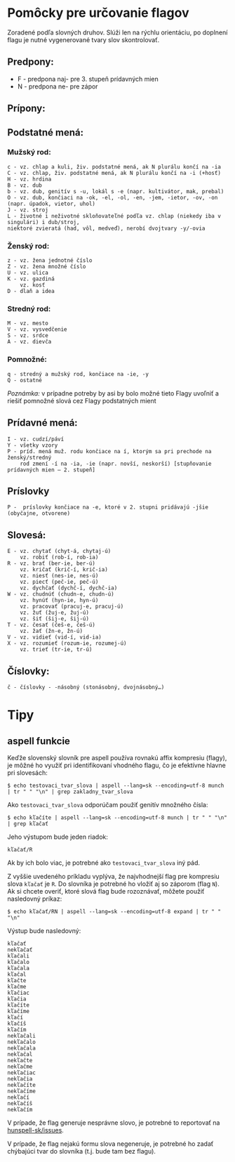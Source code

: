# Pomôcky pre určovanie flagov

Zoradené podľa slovných druhov. Slúži len na rýchlu orientáciu, po doplnení flagu je nutné vygenerované tvary slov skontrolovať.

## Predpony:
  * F - predpona naj- pre 3. stupeň prídavných mien
  * N - predpona ne- pre zápor

## Prípony:

## Podstatné mená:

### Mužský rod:
    c - vz. chlap a kuli, živ. podstatné mená, ak N plurálu končí na -ia
    C - vz. chlap, živ. podstatné mená, ak N plurálu končí na -i (+hosť)
    H - vz. hrdina
    B - vz. dub
    b - vz. dub, genitív s -u, lokál s -e (napr. kultivátor, mak, prebal)
    O - vz. dub, končiaci na -ok, -el, -ol, -en, -jem, -ietor, -ov, -on (napr. úpadok, vietor, uhol)
    J - vz. stroj
    L - životné i neživotné skloňovateľné podľa vz. chlap (niekedy iba v singulári) i dub/stroj,
    niektoré zvieratá (had, vôl, medveď), nerobí dvojtvary -y/-ovia

### Ženský rod:
    z - vz. žena jednotné číslo
    Z - vz. žena množné číslo
    U - vz. ulica
    K - vz. gazdiná
        vz. kosť
    D - dlaň a idea

### Stredný rod:
    M - vz. mesto
    V - vz. vysvedčenie
    S - vz. srdce
    A - vz. dievča 

### Pomnožné:
    q - stredný a mužský rod, končiace na -ie, -y
    Q - ostatné

*Poznámka:* v prípadne potreby by asi by bolo možné tieto Flagy uvoľniť a riešiť pomnožné slová cez Flagy podstatných mient

## Prídavné mená:
    I - vz. cudzí/páví
    Y - všetky vzory
    P - príd. mená muž. rodu končiace na í, ktorým sa pri prechode na ženský/stredný 
        rod zmení -í na -ia, -ie (napr. novší, neskorší) [stupňovanie prídavných mien – 2. stupeň]


## Príslovky
    P -  príslovky končiace na -e, ktoré v 2. stupni pridávajú -jšie (obyčajne, otvorene)

## Slovesá:
    E - vz. chytať (chyt-á, chytaj-ú)
        vz. robiť (rob-í, rob-ia)
    R - vz. brať (ber-ie, ber-ú)
        vz. kričať (krič-í, krič-ia)
        vz. niesť (nes-ie, nes-ú)
        vz. piecť (peč-ie, peč-ú)
        vz. dychčať (dychč-í, dychč-ia)
    W - vz. chudnúť (chudn-e, chudn-ú)
        vz. hynúť (hyn-ie, hyn-ú)
        vz. pracovať (pracuj-e, pracuj-ú)
        vz. žuť (žuj-e, žuj-ú)
        vz. šiť (šij-e, šij-ú)
    T - vz. česať (češ-e, češ-ú)
        vz. žať (žn-e, žn-ú)
    V - vz. vidieť (vid-í, vid-ia)
    X - vz. rozumieť (rozum-ie, rozumej-ú)
        vz. trieť (tr-ie, tr-ú)

## Číslovky: 

    č - číslovky - -násobný (stonásobný, dvojnásobný…)

# Tipy

## aspell funkcie

Keďže slovenský slovník pre aspell používa rovnakú affix kompresiu (flagy), je môžné ho využiť pri identifikovaní vhodného flagu, čo je efektívne hlavne pri slovesách:

    $ echo testovaci_tvar_slova | aspell --lang=sk --encoding=utf-8 munch | tr " " "\n" | grep zakladny_tvar_slova

Ako `testovaci_tvar_slova` odporúčam použiť genitív množného čísla:

    $ echo kľačíte | aspell --lang=sk --encoding=utf-8 munch | tr " " "\n" | grep kľačať

Jeho výstupom bude jeden riadok:

    kľačať/R

Ak by ich bolo viac, je potrebné ako `testovaci_tvar_slova` iný pád.

Z vyššie uvedeného príkladu vyplýva, že najvhodnejší flag pre kompresiu slova `kľačať` je `R`. Do slovníka je potrebné ho vložiť aj so záporom (flag `N`). Ak si chcete overiť, ktoré slová flag bude rozoznávať, môžete použiť nasledovný príkaz:

    $ echo kľačať/RN | aspell --lang=sk --encoding=utf-8 expand | tr " " "\n"

Výstup bude nasledovný:

    kľačať
    nekľačať
    kľačali
    kľačalo
    kľačala
    kľačal
    kľačte
    kľačme
    kľačiac
    kľačia
    kľačíte
    kľačíme
    kľačí
    kľačíš
    kľačím
    nekľačali
    nekľačalo
    nekľačala
    nekľačal
    nekľačte
    nekľačme
    nekľačiac
    nekľačia
    nekľačíte
    nekľačíme
    nekľačí
    nekľačíš
    nekľačím

V prípade, že flag generuje nesprávne slovo, je potrebné to reportovať na [hunspell-sk/issues](https://github.com/sk-spell/hunspell-sk/issues).

V prípade, že flag nejakú formu slova negeneruje, je potrebné ho zadať chýbajúci tvar do slovníka (t.j. bude tam bez flagu).
